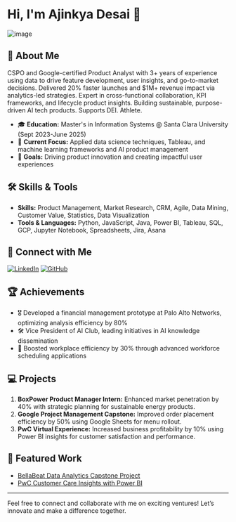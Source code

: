 # Hi, I'm Ajinkya Desai 👋

![image](https://github.com/user-attachments/assets/a54dc494-ec85-47a8-a9b9-51c5bcab49a8)



## 🚀 About Me
CSPO and Google-certified Product Analyst with 3+ years of experience using data to drive feature development, user insights, and go-to-market decisions. Delivered 20% faster launches and $1M+ revenue impact via analytics-led strategies. Expert in cross-functional collaboration, KPI frameworks, and lifecycle product insights. Building sustainable, purpose-driven AI tech products. Supports DEI. Athlete. 

- 🎓 **Education:** Master's in Information Systems @ Santa Clara University (Sept 2023-June 2025)
- 🔭 **Current Focus:** Applied data science techniques, Tableau, and machine learning frameworks and AI product management
- 🎯 **Goals:** Driving product innovation and creating impactful user experiences

## 🛠 Skills & Tools
- **Skills:** Product Management, Market Research, CRM, Agile, Data Mining, Customer Value, Statistics, Data Visualization
- **Tools & Languages:** Python, JavaScript, Java, Power BI, Tableau, SQL, GCP, Jupyter Notebook, Spreadsheets, Jira, Asana

## 🔗 Connect with Me
[![LinkedIn](https://img.shields.io/badge/LinkedIn-0A66C2?style=for-the-badge&logo=linkedin&logoColor=white)](https://linkedin.com/in/ajinkyadesai7)
[![GitHub](https://img.shields.io/badge/GitHub-181717?style=for-the-badge&logo=github&logoColor=white)](https://github.com/ajinkyadesai-git)

## 🏆 Achievements
- 🎖 Developed a financial management prototype at Palo Alto Networks, optimizing analysis efficiency by 80%
- 🛠 Vice President of AI Club, leading initiatives in AI knowledge dissemination
- 🌟 Boosted workplace efficiency by 30% through advanced workforce scheduling applications

## 💻 Projects
1. **BoxPower Product Manager Intern:** Enhanced market penetration by 40% with strategic planning for sustainable energy products.
2. **Google Project Management Capstone:** Improved order placement efficiency by 50% using Google Sheets for menu rollout.
3. **PwC Virtual Experience:** Increased business profitability by 10% using Power BI insights for customer satisfaction and performance.

## 📌 Featured Work
- [BellaBeat Data Analytics Capstone Project](https://github.com/ajinkyadesai-git/Bellabeat-Data-Analytics-Capstone-Project)
- [PwC Customer Care Insights with Power BI](https://github.com/ajinkyadesai-git/PwC-Power-BI-Customer-Care-Insights/blob/main/PwC%20Project%20Power%20BI%20Insights.pdf)

---

Feel free to connect and collaborate with me on exciting ventures! Let’s innovate and make a difference together.


<!--
**ajinkyadesai-git/ajinkyadesai-git** is a ✨ _special_ ✨ repository because its `README.md` (this file) appears on your GitHub profile.

Here are some ideas to get you started:

- 🔭 I’m currently working on ...
- 🌱 I’m currently learning ...
- 👯 I’m looking to collaborate on ...
- 🤔 I’m looking for help with ...
- 💬 Ask me about ...
- 📫 How to reach me: ...
- 😄 Pronouns: ...
- ⚡ Fun fact: ...
-->
